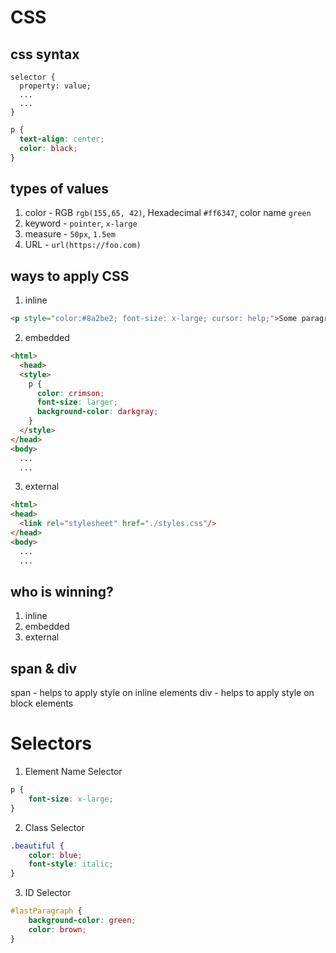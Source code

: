 # CSS


## css syntax

```
selector {
  property: value;
  ...
  ...
}
```

```css
p {
  text-align: center;
  color: black;
}
```

## types of values

1. color - RGB `rgb(155,65, 42)`, Hexadecimal `#ff6347`, color name `green`
2. keyword - `pointer`, `x-large`
3. measure - `50px`, `1.5em`
4. URL - `url(https://foo.com)`


## ways to apply CSS

1. inline  
```html
<p style="color:#8a2be2; font-size: x-large; cursor: help;">Some paragraph...</p>
```

2. embedded
```html
<html>
  <head>
  <style>
    p {
      color: crimson;
      font-size: larger;
      background-color: darkgray;
    }
  </style>
</head>
<body>
  ...
  ...
```

3. external  
```html
<html>
<head>
  <link rel="stylesheet" href="./styles.css"/>
</head>
<body>
  ...
  ...
```

## who is winning?
1. inline
2. embedded
3. external


## span & div
span - helps to apply style on inline elements
div - helps to apply style on block elements

# Selectors

1. Element Name Selector  
```css
p {
    font-size: x-large;
}
```

2. Class Selector
```css
.beautiful {
    color: blue;
    font-style: italic;
}
```

3. ID Selector
```css
#lastParagraph {
    background-color: green;
    color: brown;
}
```

